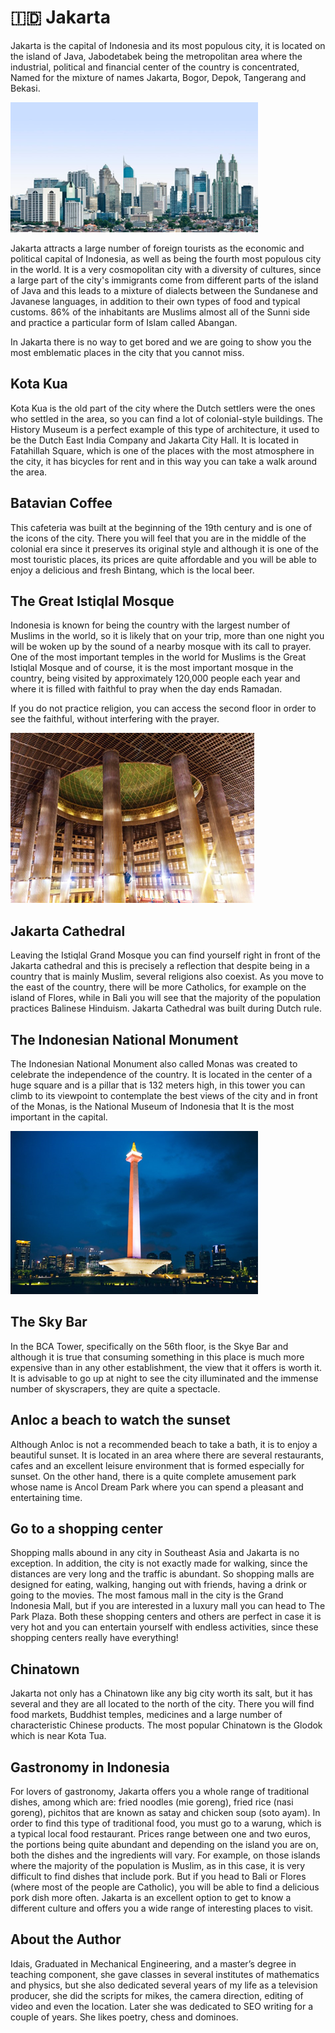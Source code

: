 # 🇮🇩 Jakarta

Jakarta is the capital of Indonesia and its most populous city, it is located on the island of Java, Jabodetabek being the metropolitan area where the industrial, political and financial center of the country is concentrated, Named for the mixture of names Jakarta, Bogor, Depok, Tangerang and Bekasi.

![Jakarta](_static/images/jakarta/jakarta.png)

Jakarta attracts a large number of foreign tourists as the economic and political capital of Indonesia, as well as being the fourth most populous city in the world. It is a very cosmopolitan city with a diversity of cultures, since a large part of the city's immigrants come from different parts of the island of Java and this leads to a mixture of dialects between the Sundanese and Javanese languages, in addition to their own types of food and typical customs. 86% of the inhabitants are Muslims almost all of the Sunni side and practice a particular form of Islam called Abangan.

In Jakarta there is no way to get bored and we are going to show you the most emblematic places in the city that you cannot miss.

## Kota Kua

Kota Kua is the old part of the city where the Dutch settlers were the ones who settled in the area, so you can find a lot of colonial-style buildings. The History Museum is a perfect example of this type of architecture, it used to be the Dutch East India Company and Jakarta City Hall. It is located in Fatahillah Square, which is one of the places with the most atmosphere in the city, it has bicycles for rent and in this way you can take a walk around the area.

## Batavian Coffee

This cafeteria was built at the beginning of the 19th century and is one of the icons of the city. There you will feel that you are in the middle of the colonial era since it preserves its original style and although it is one of the most touristic places, its prices are quite affordable and you will be able to enjoy a delicious and fresh Bintang, which is the local beer.

## The Great Istiqlal Mosque

Indonesia is known for being the country with the largest number of Muslims in the world, so it is likely that on your trip, more than one night you will be woken up by the sound of a nearby mosque with its call to prayer. One of the most important temples in the world for Muslims is the Great Istiqlal Mosque and of course, it is the most important mosque in the country, being visited by approximately 120,000 people each year and where it is filled with faithful to pray when the day ends Ramadan.

If you do not practice religion, you can access the second floor in order to see the faithful, without interfering with the prayer.

![The Great Istiqlal Mosque](_static/images/jakarta/the-great-istiqlal-mosque.png)

## Jakarta Cathedral

Leaving the Istiqlal Grand Mosque you can find yourself right in front of the Jakarta cathedral and this is precisely a reflection that despite being in a country that is mainly Muslim, several religions also coexist. As you move to the east of the country, there will be more Catholics, for example on the island of Flores, while in Bali you will see that the majority of the population practices Balinese Hinduism. Jakarta Cathedral was built during Dutch rule.

## The Indonesian National Monument

The Indonesian National Monument also called Monas was created to celebrate the independence of the country. It is located in the center of a huge square and is a pillar that is 132 meters high, in this tower you can climb to its viewpoint to contemplate the best views of the city and in front of the Monas, is the National Museum of Indonesia that It is the most important in the capital.

![The Indonesian National Monument](_static/images/jakarta/the-indonesian-national-monument.png)

## The Sky Bar

In the BCA Tower, specifically on the 56th floor, is the Skye Bar and although it is true that consuming something in this place is much more expensive than in any other establishment, the view that it offers is worth it. It is advisable to go up at night to see the city illuminated and the immense number of skyscrapers, they are quite a spectacle.

## Anloc a beach to watch the sunset

Although Anloc is not a recommended beach to take a bath, it is to enjoy a beautiful sunset. It is located in an area where there are several restaurants, cafes and an excellent leisure environment that is formed especially for sunset. On the other hand, there is a quite complete amusement park whose name is Ancol Dream Park where you can spend a pleasant and entertaining time.

## Go to a shopping center

Shopping malls abound in any city in Southeast Asia and Jakarta is no exception. In addition, the city is not exactly made for walking, since the distances are very long and the traffic is abundant. So shopping malls are designed for eating, walking, hanging out with friends, having a drink or going to the movies. The most famous mall in the city is the Grand Indonesia Mall, but if you are interested in a luxury mall you can head to The Park Plaza. Both these shopping centers and others are perfect in case it is very hot and you can entertain yourself with endless activities, since these shopping centers really have everything!

## Chinatown

Jakarta not only has a Chinatown like any big city worth its salt, but it has several and they are all located to the north of the city. There you will find food markets, Buddhist temples, medicines and a large number of characteristic Chinese products. The most popular Chinatown is the Glodok which is near Kota Tua.

## Gastronomy in Indonesia

For lovers of gastronomy, Jakarta offers you a whole range of traditional dishes, among which are: fried noodles (mie goreng), fried rice (nasi goreng), pichitos that are known as satay and chicken soup (soto ayam). In order to find this type of traditional food, you must go to a warung, which is a typical local food restaurant. Prices range between one and two euros, the portions being quite abundant and depending on the island you are on, both the dishes and the ingredients will vary. For example, on those islands where the majority of the population is Muslim, as in this case, it is very difficult to find dishes that include pork. But if you head to Bali or Flores (where most of the people are Catholic), you will be able to find a delicious pork dish more often.
Jakarta is an excellent option to get to know a different culture and offers you a wide range of interesting places to visit.

## About the Author

Idais, Graduated in Mechanical Engineering, and a master’s degree in teaching component, she gave classes in several institutes of mathematics and physics, but she also dedicated several years of my life as a television producer, she did the scripts for mikes, the camera direction, editing of video and even the location. Later she was dedicated to SEO writing for a couple of years. She likes poetry, chess and dominoes.
